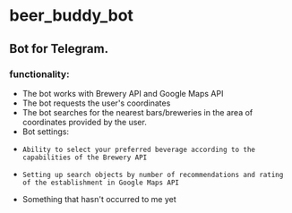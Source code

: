 # beer_buddy_bot

## Bot for Telegram.

### functionality:

* The bot works with Brewery API and Google Maps API
* The bot requests the user's coordinates
* The bot searches for the nearest bars/breweries in the area of ​​coordinates provided by the user.
* Bot settings:
*     Ability to select your preferred beverage according to the capabilities of the Brewery API
*     Setting up search objects by number of recommendations and rating of the establishment in Google Maps API
* Something that hasn't occurred to me yet

